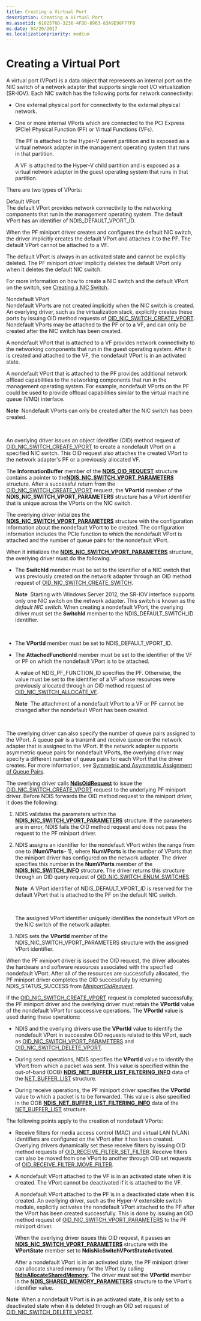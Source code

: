 ```yaml
---
title: Creating a Virtual Port
description: Creating a Virtual Port
ms.assetid: 6102576D-3236-4FDD-8963-83A9E90FF7F0
ms.date: 04/20/2017
ms.localizationpriority: medium
---
```


# Creating a Virtual Port


A virtual port (VPort) is a data object that represents an internal port on the NIC switch of a network adapter that supports single root I/O virtualization (SR-IOV). Each NIC switch has the following ports for network connectivity:

-   One external physical port for connectivity to the external physical network.

-   One or more internal VPorts which are connected to the PCI Express (PCIe) Physical Function (PF) or Virtual Functions (VFs).

    The PF is attached to the Hyper-V parent partition and is exposed as a virtual network adapter in the management operating system that runs in that partition.

    A VF is attached to the Hyper-V child partition and is exposed as a virtual network adapter in the guest operating system that runs in that partition.

There are two types of VPorts:

<a href="" id="default-vport"></a>Default VPort  
The default VPort provides network connectivity to the networking components that run in the management operating system. The default VPort has an identifier of NDIS\_DEFAULT\_VPORT\_ID.

When the PF miniport driver creates and configures the default NIC switch, the driver implicitly creates the default VPort and attaches it to the PF. The default VPort cannot be attached to a VF.

The default VPort is always in an activated state and cannot be explicitly deleted. The PF miniport driver implicitly deletes the default VPort only when it deletes the default NIC switch.

For more information on how to create a NIC switch and the default VPort on the switch, see [Creating a NIC Switch](creating-a-nic-switch.md).

<a href="" id="nondefault-vport"></a>Nondefault VPort  
Nondefault VPorts are not created implicitly when the NIC switch is created. An overlying driver, such as the virtualization stack, explicitly creates these ports by issuing OID method requests of [OID\_NIC\_SWITCH\_CREATE\_VPORT](https://msdn.microsoft.com/library/windows/hardware/hh451816). Nondefault VPorts may be attached to the PF or to a VF, and can only be created after the NIC switch has been created.

A nondefault VPort that is attached to a VF provides network connectivity to the networking components that run in the guest operating system. After it is created and attached to the VF, the nondefault VPort is in an activated state.

A nondefault VPort that is attached to the PF provides additional network offload capabilities to the networking components that run in the management operating system. For example, nondefault VPorts on the PF could be used to provide offload capabilities similar to the virtual machine queue (VMQ) interface.

**Note**  Nondefault VPorts can only be created after the NIC switch has been created.

 

An overlying driver issues an object identifier (OID) method request of [OID\_NIC\_SWITCH\_CREATE\_VPORT](https://msdn.microsoft.com/library/windows/hardware/hh451816) to create a nondefault VPort on a specified NIC switch. This OID request also attaches the created VPort to the network adapter's PF or a previously allocated VF.

The **InformationBuffer** member of the [**NDIS\_OID\_REQUEST**](https://msdn.microsoft.com/library/windows/hardware/ff566710) structure contains a pointer to the[**NDIS\_NIC\_SWITCH\_VPORT\_PARAMETERS**](https://msdn.microsoft.com/library/windows/hardware/hh451597) structure. After a successful return from the [OID\_NIC\_SWITCH\_CREATE\_VPORT](https://msdn.microsoft.com/library/windows/hardware/hh451816) request, the **VPortId** member of the **NDIS\_NIC\_SWITCH\_VPORT\_PARAMETERS** structure has a VPort identifier that is unique across the VPorts on the NIC switch.

The overlying driver initializes the [**NDIS\_NIC\_SWITCH\_VPORT\_PARAMETERS**](https://msdn.microsoft.com/library/windows/hardware/hh451597) structure with the configuration information about the nondefault VPort to be created. The configuration information includes the PCIe function to which the nondefault VPort is attached and the number of queue pairs for the nondefault VPort.

When it initializes the [**NDIS\_NIC\_SWITCH\_VPORT\_PARAMETERS**](https://msdn.microsoft.com/library/windows/hardware/hh451597) structure, the overlying driver must do the following:

-   The **SwitchId** member must be set to the identifier of a NIC switch that was previously created on the network adapter through an OID method request of [OID\_NIC\_SWITCH\_CREATE\_SWITCH](https://msdn.microsoft.com/library/windows/hardware/hh451815).

    **Note**  Starting with Windows Server 2012, the SR-IOV interface supports only one NIC switch on the network adapter. This switch is known as the *default NIC switch*. When creating a nondefault VPort, the overlying driver must set the **SwitchId** member to the NDIS\_DEFAULT\_SWITCH\_ID identifier.

     

-   The **VPortId** member must be set to NDIS\_DEFAULT\_VPORT\_ID.

-   The **AttachedFunctionId** member must be set to the identifier of the VF or PF on which the nondefault VPort is to be attached.

    A value of NDIS\_PF\_FUNCTION\_ID specifies the PF. Otherwise, the value must be set to the identifier of a VF whose resources were previously allocated through an OID method request of [OID\_NIC\_SWITCH\_ALLOCATE\_VF](https://msdn.microsoft.com/library/windows/hardware/hh451814).

    **Note**  The attachment of a nondefault VPort to a VF or PF cannot be changed after the nondefault VPort has been created.

     

The overlying driver can also specify the number of queue pairs assigned to the VPort. A queue pair is a transmit and receive queue on the network adapter that is assigned to the VPort. If the network adapter supports asymmetric queue pairs for nondefault VPorts, the overlying driver may specify a different number of queue pairs for each VPort that the driver creates. For more information, see [Symmetric and Asymmetric Assignment of Queue Pairs](symmetric-and-asymmetric-assignment-of-queue-pairs.md).

The overlying driver calls [**NdisOidRequest**](https://msdn.microsoft.com/library/windows/hardware/ff563710) to issue the [OID\_NIC\_SWITCH\_CREATE\_VPORT](https://msdn.microsoft.com/library/windows/hardware/hh451816) request to the underlying PF miniport driver. Before NDIS forwards the OID method request to the miniport driver, it does the following:

1.  NDIS validates the parameters within the [**NDIS\_NIC\_SWITCH\_VPORT\_PARAMETERS**](https://msdn.microsoft.com/library/windows/hardware/hh451597) structure. If the parameters are in error, NDIS fails the OID method request and does not pass the request to the PF miniport driver.

2.  NDIS assigns an identifier for the nondefault VPort within the range from one to (**NumVPorts**– 1), where **NumVPorts** is the number of VPorts that the miniport driver has configured on the network adapter. The driver specifies this number in the **NumVPorts** member of the [**NDIS\_NIC\_SWITCH\_INFO**](https://msdn.microsoft.com/library/windows/hardware/hh451582) structure. The driver returns this structure through an OID query request of [OID\_NIC\_SWITCH\_ENUM\_SWITCHES](https://msdn.microsoft.com/library/windows/hardware/hh451819).

    **Note**  A VPort identifier of NDIS\_DEFAULT\_VPORT\_ID is reserved for the default VPort that is attached to the PF on the default NIC switch.

     

    The assigned VPort identifier uniquely identifies the nondefault VPort on the NIC switch of the network adapter.

3.  NDIS sets the **VPortId** member of the NDIS\_NIC\_SWITCH\_VPORT\_PARAMETERS structure with the assigned VPort identifier.

When the PF miniport driver is issued the OID request, the driver allocates the hardware and software resources associated with the specified nondefault VPort. After all of the resources are successfully allocated, the PF miniport driver completes the OID successfully by returning NDIS\_STATUS\_SUCCESS from [*MiniportOidRequest*](https://msdn.microsoft.com/library/windows/hardware/ff559416).

If the [OID\_NIC\_SWITCH\_CREATE\_VPORT](https://msdn.microsoft.com/library/windows/hardware/hh451816) request is completed successfully, the PF miniport driver and the overlying driver must retain the **VPortId** value of the nondefault VPort for successive operations. The **VPortId** value is used during these operations:

-   NDIS and the overlying drivers use the **VPortId** value to identify the nondefault VPort in successive OID requests related to this VPort, such as [OID\_NIC\_SWITCH\_VPORT\_PARAMETERS](https://msdn.microsoft.com/library/windows/hardware/hh451825) and [OID\_NIC\_SWITCH\_DELETE\_VPORT](https://msdn.microsoft.com/library/windows/hardware/hh451818).

-   During send operations, NDIS specifies the **VPortId** value to identify the VPort from which a packet was sent. This value is specified within the out-of-band (OOB) [**NDIS\_NET\_BUFFER\_LIST\_FILTERING\_INFO**](https://msdn.microsoft.com/library/windows/hardware/ff566567) data of the [NET\_BUFFER\_LIST](net-buffer-list-structure.md) structure.

-   During receive operations, the PF miniport driver specifies the **VPortId** value to which a packet is to be forwarded. This value is also specified in the OOB [**NDIS\_NET\_BUFFER\_LIST\_FILTERING\_INFO**](https://msdn.microsoft.com/library/windows/hardware/ff566567) data of the [NET\_BUFFER\_LIST](net-buffer-list-structure.md) structure.

The following points apply to the creation of nondefault VPorts:

-   Receive filters for media access control (MAC) and virtual LAN (VLAN) identifiers are configured on the VPort after it has been created. Overlying drivers dynamically set these receive filters by issuing OID method requests of [OID\_RECEIVE\_FILTER\_SET\_FILTER](https://msdn.microsoft.com/library/windows/hardware/ff569795). Receive filters can also be moved from one VPort to another through OID set requests of [OID\_RECEIVE\_FILTER\_MOVE\_FILTER](https://msdn.microsoft.com/library/windows/hardware/hh451845).

-   A nondefault VPort attached to the VF is in an activated state when it is created. The VPort cannot be deactivated if it is attached to the VF.

    A nondefault VPort attached to the PF is in a deactivated state when it is created. An overlying driver, such as the Hyper-V extensible switch module, explicitly activates the nondefault VPort attached to the PF after the VPort has been created successfully. This is done by issuing an OID method request of [OID\_NIC\_SWITCH\_VPORT\_PARAMETERS](https://msdn.microsoft.com/library/windows/hardware/hh451825) to the PF miniport driver.

    When the overlying driver issues this OID request, it passes an [**NDIS\_NIC\_SWITCH\_VPORT\_PARAMETERS**](https://msdn.microsoft.com/library/windows/hardware/hh451597) structure with the **VPortState** member set to **NdisNicSwitchVPortStateActivated**.

    After a nondefault VPort is in an activated state, the PF miniport driver can allocate shared memory for the VPort by calling [**NdisAllocateSharedMemory**](https://msdn.microsoft.com/library/windows/hardware/ff561616). The driver must set the **VPortId** member in the [**NDIS\_SHARED\_MEMORY\_PARAMETERS**](https://msdn.microsoft.com/library/windows/hardware/ff567303) structure to the VPort's identifier value.

**Note**  When a nondefault VPort is in an activated state, it is only set to a deactivated state when it is deleted through an OID set request of [OID\_NIC\_SWITCH\_DELETE\_VPORT](https://msdn.microsoft.com/library/windows/hardware/hh451818).

 

 

 





